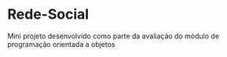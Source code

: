 # Rede-Social
Mini projeto desenvolvido como parte da avaliação do módulo de programação orientada a objetos

